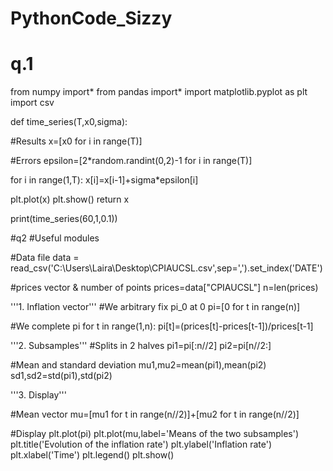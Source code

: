 # PythonCode_Sizzy
# q.1 
from numpy import*
from pandas import*
import matplotlib.pyplot as plt
import csv


def time_series(T,x0,sigma):

  #Results
  x=[x0 for i in range(T)]

  #Errors
  epsilon=[2*random.randint(0,2)-1 for i in range(T)]
   
  for i in range(1,T):
    x[i]=x[i-1]+sigma*epsilon[i]
    
  plt.plot(x)
  plt.show()
  return x
  
print(time_series(60,1,0.1))

#q2
#Useful modules



#Data file
data = read_csv('C:\Users\Laira\Desktop\CPIAUCSL.csv',sep=',').set_index('DATE')

#prices vector & number of points
prices=data["CPIAUCSL"]
n=len(prices)

'''1. Inflation vector'''
#We arbitrary fix pi_0 at 0
pi=[0 for t in range(n)]

#We complete pi
for t in range(1,n):
    pi[t]=(prices[t]-prices[t-1])/prices[t-1]


'''2. Subsamples'''
#Splits in 2 halves
pi1=pi[:n//2]
pi2=pi[n//2:]

#Mean and standard deviation
mu1,mu2=mean(pi1),mean(pi2)
sd1,sd2=std(pi1),std(pi2)

'''3. Display'''

#Mean vector
mu=[mu1 for t in range(n//2)]+[mu2 for t in range(n//2)]

#Display
plt.plot(pi)
plt.plot(mu,label='Means of the two subsamples')
plt.title('Evolution of the inflation rate')
plt.ylabel('Inflation rate')
plt.xlabel('Time')
plt.legend()
plt.show()

